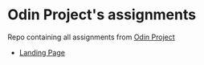# Odin Project's assignments
Repo containing all assignments from [Odin Project](https://www.theodinproject.com/)

- [Landing Page](./landing-page/)